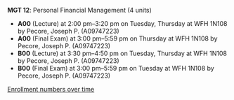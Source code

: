 **MGT 12**: Personal Financial Management (4 units)

- **A00** (Lecture) at 2:00 pm–3:20 pm on Tuesday, Thursday at WFH 1N108 by Pecore, Joseph P. (A09747223)
- **A00** (Final Exam) at 3:00 pm–5:59 pm on Thursday at WFH 1N108 by Pecore, Joseph P. (A09747223)
- **B00** (Lecture) at 3:30 pm–4:50 pm on Tuesday, Thursday at WFH 1N108 by Pecore, Joseph P. (A09747223)
- **B00** (Final Exam) at 3:00 pm–5:59 pm on Tuesday at WFH 1N108 by Pecore, Joseph P. (A09747223)

[Enrollment numbers over time](./MGT12.tsv)
